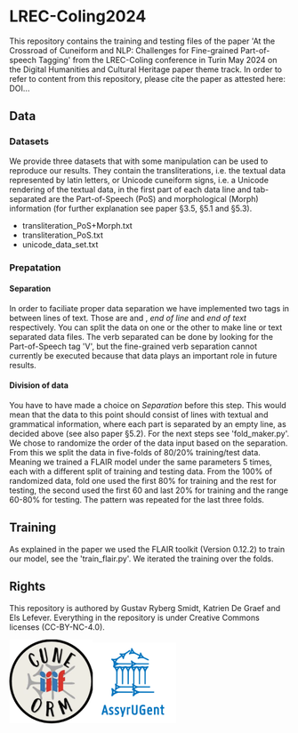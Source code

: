 # LREC-Coling2024
This repository contains the training and testing files of the paper 'At the Crossroad of Cuneiform and NLP: Challenges for Fine-grained Part-of-speech Tagging' from the LREC-Coling conference in Turin May 2024 on the Digital Humanities and Cultural Heritage paper theme track. In order to refer to content from this repository, please cite the paper as attested here: DOI...
## Data
### Datasets
We provide three datasets that with some manipulation can be used to reproduce our results. They contain the transliterations, i.e. the textual data represented by latin letters, or Unicode cuneiform signs, i.e. a Unicode rendering of the textual data, in the first part of each data line and tab-separated are the Part-of-Speech (PoS) and morphological (Morph) information (for further explanation see paper §3.5, §5.1 and §5.3).
+ transliteration_PoS+Morph.txt
+ transliteration_PoS.txt
+ unicode_data_set.txt

### Prepatation
#### Separation
In order to faciliate proper data separation we have implemented two tags in between lines of text. Those are <EoL> and <EoT>, *end of line* and *end of text* respectively. You can split the data on one or the other to make line or text separated data files. The verb separated can be done by looking for the Part-of-Speech tag 'V', but the fine-grained verb separation cannot currently be executed because that data plays an important role in future results.
#### Division of data
You have to have made a choice on *Separation* before this step. This would mean that the data to this point should consist of lines with textual and grammatical information, where each part is separated by an empty line, as decided above (see also paper §5.2). For the next steps see 'fold_maker.py'. We chose to randomize the order of the data input based on the separation. From this we split the data in five-folds of 80/20% training/test data. Meaning we trained a FLAIR model under the same parameters 5 times, each with a different split of training and testing data. From the 100% of randomized data, fold one used the first 80% for training and the rest for testing, the second used the first 60 and last 20% for training and the range 60-80% for testing. The pattern was repeated for the last three folds.

## Training
As explained in the paper we used the FLAIR toolkit (Version 0.12.2) to train our model, see the 'train_flair.py'. We iterated the training over the folds.

## Rights
This repository is authored by Gustav Ryberg Smidt, Katrien De Graef and Els Lefever. Everything in the repository is under Creative Commons licenses (CC-BY-NC-4.0).


<img src="https://github.com/assyrugent/assets/blob/main/CUNE-IIIF-ORM_logo_1_rounded.png" alt="CUNE-IIIF-FORM logo" title="Logo of the CUNE-IIIF-ORM project" width="150"/><img src="https://github.com/assyrugent/assets/blob/main/AssyrUGent%20logo%20non_caps.png" alt="AssyrUGent logo" title="Logo of the AssyrUGent group" width="150"/>
